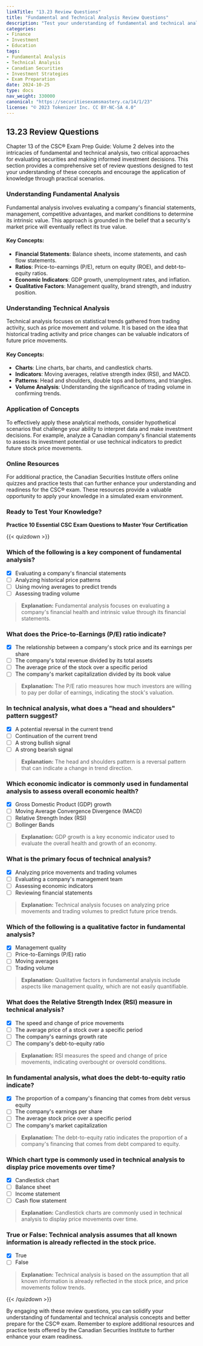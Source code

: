 ```yaml
---
linkTitle: "13.23 Review Questions"
title: "Fundamental and Technical Analysis Review Questions"
description: "Test your understanding of fundamental and technical analysis concepts with these comprehensive review questions. Apply your knowledge to hypothetical scenarios and enhance your exam preparation."
categories:
- Finance
- Investment
- Education
tags:
- Fundamental Analysis
- Technical Analysis
- Canadian Securities
- Investment Strategies
- Exam Preparation
date: 2024-10-25
type: docs
nav_weight: 330000
canonical: "https://securitiesexamsmastery.ca/14/1/23"
license: "© 2023 Tokenizer Inc. CC BY-NC-SA 4.0"
---
```


## 13.23 Review Questions

Chapter 13 of the CSC® Exam Prep Guide: Volume 2 delves into the intricacies of fundamental and technical analysis, two critical approaches for evaluating securities and making informed investment decisions. This section provides a comprehensive set of review questions designed to test your understanding of these concepts and encourage the application of knowledge through practical scenarios. 

### Understanding Fundamental Analysis

Fundamental analysis involves evaluating a company's financial statements, management, competitive advantages, and market conditions to determine its intrinsic value. This approach is grounded in the belief that a security's market price will eventually reflect its true value.

#### Key Concepts:
- **Financial Statements**: Balance sheets, income statements, and cash flow statements.
- **Ratios**: Price-to-earnings (P/E), return on equity (ROE), and debt-to-equity ratios.
- **Economic Indicators**: GDP growth, unemployment rates, and inflation.
- **Qualitative Factors**: Management quality, brand strength, and industry position.

### Understanding Technical Analysis

Technical analysis focuses on statistical trends gathered from trading activity, such as price movement and volume. It is based on the idea that historical trading activity and price changes can be valuable indicators of future price movements.

#### Key Concepts:
- **Charts**: Line charts, bar charts, and candlestick charts.
- **Indicators**: Moving averages, relative strength index (RSI), and MACD.
- **Patterns**: Head and shoulders, double tops and bottoms, and triangles.
- **Volume Analysis**: Understanding the significance of trading volume in confirming trends.

### Application of Concepts

To effectively apply these analytical methods, consider hypothetical scenarios that challenge your ability to interpret data and make investment decisions. For example, analyze a Canadian company's financial statements to assess its investment potential or use technical indicators to predict future stock price movements.

### Online Resources

For additional practice, the Canadian Securities Institute offers online quizzes and practice tests that can further enhance your understanding and readiness for the CSC® exam. These resources provide a valuable opportunity to apply your knowledge in a simulated exam environment.

### **Ready to Test Your Knowledge?**

**Practice 10 Essential CSC Exam Questions to Master Your Certification**

{{< quizdown >}}

### Which of the following is a key component of fundamental analysis?

- [x] Evaluating a company's financial statements
- [ ] Analyzing historical price patterns
- [ ] Using moving averages to predict trends
- [ ] Assessing trading volume

> **Explanation:** Fundamental analysis focuses on evaluating a company's financial health and intrinsic value through its financial statements.

### What does the Price-to-Earnings (P/E) ratio indicate?

- [x] The relationship between a company's stock price and its earnings per share
- [ ] The company's total revenue divided by its total assets
- [ ] The average price of the stock over a specific period
- [ ] The company's market capitalization divided by its book value

> **Explanation:** The P/E ratio measures how much investors are willing to pay per dollar of earnings, indicating the stock's valuation.

### In technical analysis, what does a "head and shoulders" pattern suggest?

- [x] A potential reversal in the current trend
- [ ] Continuation of the current trend
- [ ] A strong bullish signal
- [ ] A strong bearish signal

> **Explanation:** The head and shoulders pattern is a reversal pattern that can indicate a change in trend direction.

### Which economic indicator is commonly used in fundamental analysis to assess overall economic health?

- [x] Gross Domestic Product (GDP) growth
- [ ] Moving Average Convergence Divergence (MACD)
- [ ] Relative Strength Index (RSI)
- [ ] Bollinger Bands

> **Explanation:** GDP growth is a key economic indicator used to evaluate the overall health and growth of an economy.

### What is the primary focus of technical analysis?

- [x] Analyzing price movements and trading volumes
- [ ] Evaluating a company's management team
- [ ] Assessing economic indicators
- [ ] Reviewing financial statements

> **Explanation:** Technical analysis focuses on analyzing price movements and trading volumes to predict future price trends.

### Which of the following is a qualitative factor in fundamental analysis?

- [x] Management quality
- [ ] Price-to-Earnings (P/E) ratio
- [ ] Moving averages
- [ ] Trading volume

> **Explanation:** Qualitative factors in fundamental analysis include aspects like management quality, which are not easily quantifiable.

### What does the Relative Strength Index (RSI) measure in technical analysis?

- [x] The speed and change of price movements
- [ ] The average price of a stock over a specific period
- [ ] The company's earnings growth rate
- [ ] The company's debt-to-equity ratio

> **Explanation:** RSI measures the speed and change of price movements, indicating overbought or oversold conditions.

### In fundamental analysis, what does the debt-to-equity ratio indicate?

- [x] The proportion of a company's financing that comes from debt versus equity
- [ ] The company's earnings per share
- [ ] The average stock price over a specific period
- [ ] The company's market capitalization

> **Explanation:** The debt-to-equity ratio indicates the proportion of a company's financing that comes from debt compared to equity.

### Which chart type is commonly used in technical analysis to display price movements over time?

- [x] Candlestick chart
- [ ] Balance sheet
- [ ] Income statement
- [ ] Cash flow statement

> **Explanation:** Candlestick charts are commonly used in technical analysis to display price movements over time.

### True or False: Technical analysis assumes that all known information is already reflected in the stock price.

- [x] True
- [ ] False

> **Explanation:** Technical analysis is based on the assumption that all known information is already reflected in the stock price, and price movements follow trends.

{{< /quizdown >}}

By engaging with these review questions, you can solidify your understanding of fundamental and technical analysis concepts and better prepare for the CSC® exam. Remember to explore additional resources and practice tests offered by the Canadian Securities Institute to further enhance your exam readiness.
